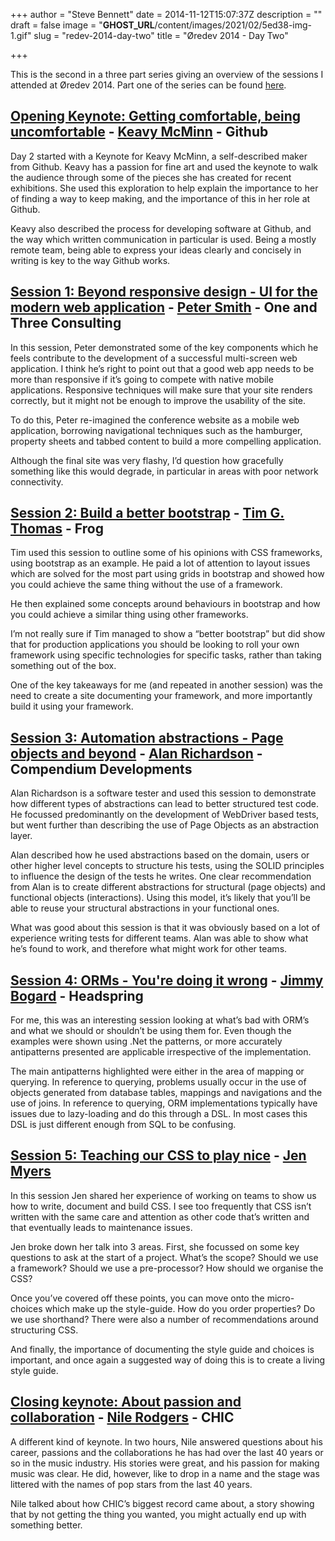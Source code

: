 +++
author = "Steve Bennett"
date = 2014-11-12T15:07:37Z
description = ""
draft = false
image = "__GHOST_URL__/content/images/2021/02/5ed38-img-1.gif"
slug = "redev-2014-day-two"
title = "Øredev 2014 - Day Two"

+++


This is the second in a three part series giving an overview of the sessions I attended at Øredev 2014. Part one of the series can be found [here](__GHOST_URL__/2014/11/7/oredev-2014-day-one).

## [Opening Keynote: Getting comfortable, being uncomfortable](http://vimeo.com/111086686) - [Keavy McMinn](https://www.twitter.com/keavy) - Github

Day 2 started with a Keynote for Keavy McMinn, a self-described maker from Github. Keavy has a passion for fine art and used the keynote to walk the audience through some of the pieces she has created for recent exhibitions. She used this exploration to help explain the importance to her of finding a way to keep making, and the importance of this in her role at Github.

Keavy also described the process for developing software at Github, and the way which written communication in particular is used. Being a mostly remote team, being able to express your ideas clearly and concisely in writing is key to the way Github works.

## [Session 1: Beyond responsive design - UI for the modern web application](http://vimeo.com/111214647) - [Peter Smith](https://www.twitter.com/roysvork) - One and Three Consulting

In this session, Peter demonstrated some of the key components which he feels contribute to the development of a successful multi-screen web application. I think he’s right to point out that a good web app needs to be more than responsive if it’s going to compete with native mobile applications. Responsive techniques will make sure that your site renders correctly, but it might not be enough to improve the usability of the site.

To do this, Peter re-imagined the conference website as a mobile web application, borrowing navigational techniques such as the hamburger, property sheets and tabbed content to build a more compelling application.

Although the final site was very flashy, I’d question how gracefully something like this would degrade, in particular in areas with poor network connectivity.

## [Session 2: Build a better bootstrap](http://vimeo.com/111288391) - [Tim G. Thomas](http://www.twitter.com/timgthomas) - Frog

Tim used this session to outline some of his opinions with CSS frameworks, using bootstrap as an example. He paid a lot of attention to layout issues which are solved for the most part using grids in bootstrap and showed how you could achieve the same thing without the use of a framework.

He then explained some concepts around behaviours in bootstrap and how you could achieve a similar thing using other frameworks.

I’m not really sure if Tim managed to show a “better bootstrap” but did show that for production applications you should be looking to roll your own framework using specific technologies for specific tasks, rather than taking something out of the box.

One of the key takeaways for me (and repeated in another session) was the need to create a site documenting your framework, and more importantly build it using your framework.

## [Session 3: Automation abstractions - Page objects and beyond](http://vimeo.com/111214646) - [Alan Richardson](http://twitter.com/eviltester) - Compendium Developments

Alan Richardson is a software tester and used this session to demonstrate how different types of abstractions can lead to better structured test code. He focussed predominantly on the development of WebDriver based tests, but went further than describing the use of Page Objects as an abstraction layer.

Alan described how he used abstractions based on the domain, users or other higher level concepts to structure his tests, using the SOLID principles to influence the design of the tests he writes. One clear recommendation from Alan is to create different abstractions for structural (page objects) and functional objects (interactions). Using this model, it’s likely that you’ll be able to reuse your structural abstractions in your functional ones.

What was good about this session is that it was obviously based on a lot of experience writing tests for different teams. Alan was able to show what he’s found to work, and therefore what might work for other teams.

## [Session 4: ORMs - You're doing it wrong](http://vimeo.com/111288389) - [Jimmy Bogard](http://twitter.com/jbogard) - Headspring

For me, this was an interesting session looking at what’s bad with ORM’s and what we should or shouldn’t be using them for. Even though the examples were shown using .Net the patterns, or more accurately antipatterns presented are applicable irrespective of the implementation.

The main antipatterns highlighted were either in the area of mapping or querying. In reference to querying, problems usually occur in the use of objects generated from database tables, mappings and navigations and the use of joins. In reference to querying, ORM implementations typically have issues due to lazy-loading and do this through a DSL. In most cases this DSL is just different enough from SQL to be confusing.

## [Session 5: Teaching our CSS to play nice](http://vimeo.com/111290459) - [Jen Myers](http://twitter.com/antiheroine)

In this session Jen shared her experience of working on teams to show us how to write, document and build CSS. I see too frequently that CSS isn’t written with the same care and attention as other code that’s written and that eventually leads to maintenance issues.

Jen broke down her talk into 3 areas. First, she focussed on some key questions to ask at the start of a project. What’s the scope? Should we use a framework? Should we use a pre-processor? How should we organise the CSS?

Once you’ve covered off these points, you can move onto the micro-choices which make up the style-guide. How do you order properties? Do we use shorthand? There were also a number of recommendations around structuring CSS.

And finally, the importance of documenting the style guide and choices is important, and once again a suggested way of doing this is to create a living style guide.

## [Closing keynote: About passion and collaboration](http://vimeo.com/111204421) - [Nile Rodgers](http://twitter.com/nilerodgers) - CHIC

A different kind of keynote. In two hours, Nile answered questions about his career, passions and the collaborations he has had over the last 40 years or so in the music industry. His stories were great, and his passion for making music was clear. He did, however, like to drop in a name and the stage was littered with the names of pop stars from the last 40 years.

Nile talked about how CHIC’s biggest record came about, a story showing that by not getting the thing you wanted, you might actually end up with something better.



